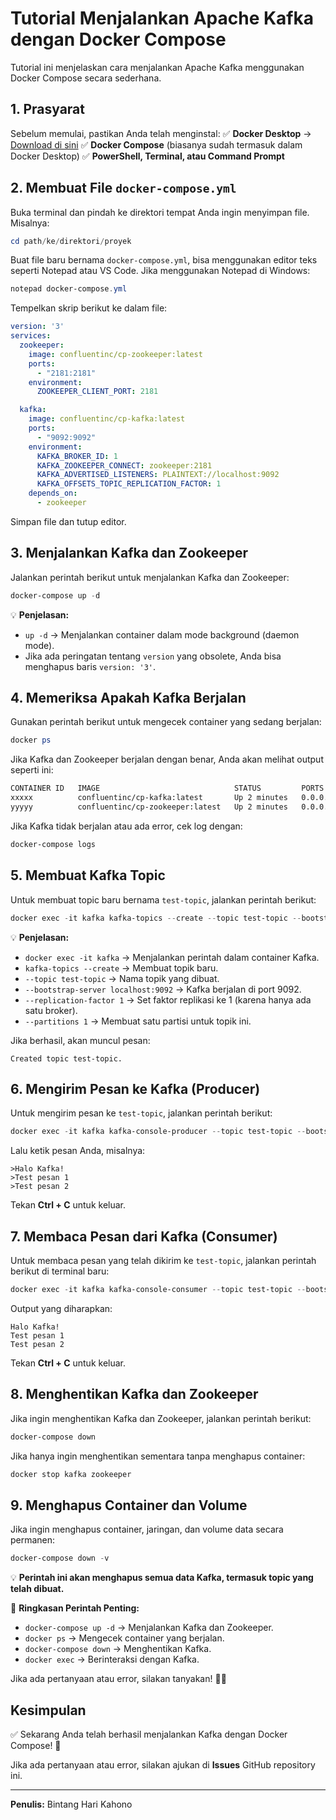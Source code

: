 # Tutorial Menjalankan Apache Kafka dengan Docker Compose

Tutorial ini menjelaskan cara menjalankan Apache Kafka menggunakan Docker Compose secara sederhana.

## 1. Prasyarat
Sebelum memulai, pastikan Anda telah menginstal:
✅ **Docker Desktop** → [Download di sini](https://www.docker.com/products/docker-desktop/)
✅ **Docker Compose** (biasanya sudah termasuk dalam Docker Desktop)
✅ **PowerShell, Terminal, atau Command Prompt**

## 2. Membuat File `docker-compose.yml`
Buka terminal dan pindah ke direktori tempat Anda ingin menyimpan file. Misalnya:

```powershell
cd path/ke/direktori/proyek
```

Buat file baru bernama `docker-compose.yml`, bisa menggunakan editor teks seperti Notepad atau VS Code. Jika menggunakan Notepad di Windows:

```powershell
notepad docker-compose.yml
```

Tempelkan skrip berikut ke dalam file:

```yaml
version: '3'
services:
  zookeeper:
    image: confluentinc/cp-zookeeper:latest
    ports:
      - "2181:2181"
    environment:
      ZOOKEEPER_CLIENT_PORT: 2181

  kafka:
    image: confluentinc/cp-kafka:latest
    ports:
      - "9092:9092"
    environment:
      KAFKA_BROKER_ID: 1
      KAFKA_ZOOKEEPER_CONNECT: zookeeper:2181
      KAFKA_ADVERTISED_LISTENERS: PLAINTEXT://localhost:9092
      KAFKA_OFFSETS_TOPIC_REPLICATION_FACTOR: 1
    depends_on:
      - zookeeper
```

Simpan file dan tutup editor.

## 3. Menjalankan Kafka dan Zookeeper
Jalankan perintah berikut untuk menjalankan Kafka dan Zookeeper:

```powershell
docker-compose up -d
```

💡 **Penjelasan:**
- `up -d` → Menjalankan container dalam mode background (daemon mode).
- Jika ada peringatan tentang `version` yang obsolete, Anda bisa menghapus baris `version: '3'`.

## 4. Memeriksa Apakah Kafka Berjalan
Gunakan perintah berikut untuk mengecek container yang sedang berjalan:

```powershell
docker ps
```

Jika Kafka dan Zookeeper berjalan dengan benar, Anda akan melihat output seperti ini:

```bash
CONTAINER ID   IMAGE                              STATUS         PORTS
xxxxx          confluentinc/cp-kafka:latest       Up 2 minutes   0.0.0.0:9092->9092/tcp
yyyyy          confluentinc/cp-zookeeper:latest   Up 2 minutes   0.0.0.0:2181->2181/tcp
```

Jika Kafka tidak berjalan atau ada error, cek log dengan:

```powershell
docker-compose logs
```

## 5. Membuat Kafka Topic
Untuk membuat topic baru bernama `test-topic`, jalankan perintah berikut:

```powershell
docker exec -it kafka kafka-topics --create --topic test-topic --bootstrap-server localhost:9092 --replication-factor 1 --partitions 1
```

💡 **Penjelasan:**
- `docker exec -it kafka` → Menjalankan perintah dalam container Kafka.
- `kafka-topics --create` → Membuat topik baru.
- `--topic test-topic` → Nama topik yang dibuat.
- `--bootstrap-server localhost:9092` → Kafka berjalan di port 9092.
- `--replication-factor 1` → Set faktor replikasi ke 1 (karena hanya ada satu broker).
- `--partitions 1` → Membuat satu partisi untuk topik ini.

Jika berhasil, akan muncul pesan:

```nginx
Created topic test-topic.
```

## 6. Mengirim Pesan ke Kafka (Producer)
Untuk mengirim pesan ke `test-topic`, jalankan perintah berikut:

```powershell
docker exec -it kafka kafka-console-producer --topic test-topic --bootstrap-server localhost:9092
```

Lalu ketik pesan Anda, misalnya:

```shell
>Halo Kafka!
>Test pesan 1
>Test pesan 2
```

Tekan **Ctrl + C** untuk keluar.

## 7. Membaca Pesan dari Kafka (Consumer)
Untuk membaca pesan yang telah dikirim ke `test-topic`, jalankan perintah berikut di terminal baru:

```powershell
docker exec -it kafka kafka-console-consumer --topic test-topic --bootstrap-server localhost:9092 --from-beginning
```

Output yang diharapkan:

```nginx
Halo Kafka!
Test pesan 1
Test pesan 2
```

Tekan **Ctrl + C** untuk keluar.

## 8. Menghentikan Kafka dan Zookeeper
Jika ingin menghentikan Kafka dan Zookeeper, jalankan perintah berikut:

```powershell
docker-compose down
```

Jika hanya ingin menghentikan sementara tanpa menghapus container:

```powershell
docker stop kafka zookeeper
```

## 9. Menghapus Container dan Volume
Jika ingin menghapus container, jaringan, dan volume data secara permanen:

```powershell
docker-compose down -v
```

💡 **Perintah ini akan menghapus semua data Kafka, termasuk topic yang telah dibuat.**

📌 **Ringkasan Perintah Penting:**
- `docker-compose up -d` → Menjalankan Kafka dan Zookeeper.
- `docker ps` → Mengecek container yang berjalan.
- `docker-compose down` → Menghentikan Kafka.
- `docker exec` → Berinteraksi dengan Kafka.

Jika ada pertanyaan atau error, silakan tanyakan! 🚀🔥

## Kesimpulan
✅ Sekarang Anda telah berhasil menjalankan Kafka dengan Docker Compose! 🚀

Jika ada pertanyaan atau error, silakan ajukan di **Issues** GitHub repository ini.

---
**Penulis:** Bintang Hari Kahono
